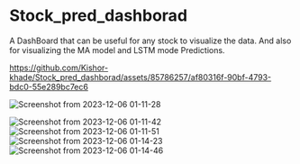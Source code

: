 # Stock_pred_dashborad
A DashBoard that can be useful for any stock to visualize the data.
And also for visualizing the MA model and LSTM mode Predictions.

https://github.com/Kishor-khade/Stock_pred_dashborad/assets/85786257/af80316f-90bf-4793-bdc0-55e289bc7ec6

![Screenshot from 2023-12-06 01-11-28](https://github.com/Kishor-khade/Stock_pred_dashborad/assets/85786257/5175f78c-e96a-47ce-8344-7d6f6754e822)

![Screenshot from 2023-12-06 01-11-42](https://github.com/Kishor-khade/Stock_pred_dashborad/assets/85786257/a4a845c7-29c1-424e-8a2c-44437e1531a4)
![Screenshot from 2023-12-06 01-11-51](https://github.com/Kishor-khade/Stock_pred_dashborad/assets/85786257/712a8f88-4866-45af-adaf-34f9b403ec64)
![Screenshot from 2023-12-06 01-14-23](https://github.com/Kishor-khade/Stock_pred_dashborad/assets/85786257/f4e6576d-90f8-4f45-a329-0f71ff47c37d)
![Screenshot from 2023-12-06 01-14-46](https://github.com/Kishor-khade/Stock_pred_dashborad/assets/85786257/7c078191-6602-4042-a67e-cb45b641560d)
